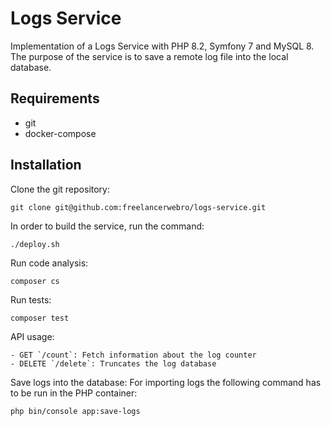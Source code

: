 # Logs Service
Implementation of a Logs Service with PHP 8.2, Symfony 7 and MySQL 8. 
The purpose of the service is to save a remote log file into the local database.

## Requirements
- git
- docker-compose

## Installation
Clone the git repository:
```
git clone git@github.com:freelancerwebro/logs-service.git
```

In order to build the service, run the command:
```
./deploy.sh
```

Run code analysis:
```
composer cs
```

Run tests:
```
composer test
```

API usage:
```
- GET `/count`: Fetch information about the log counter
- DELETE `/delete`: Truncates the log database
```

Save logs into the database:
For importing logs the following command has to be run in the PHP container:
```
php bin/console app:save-logs
```
